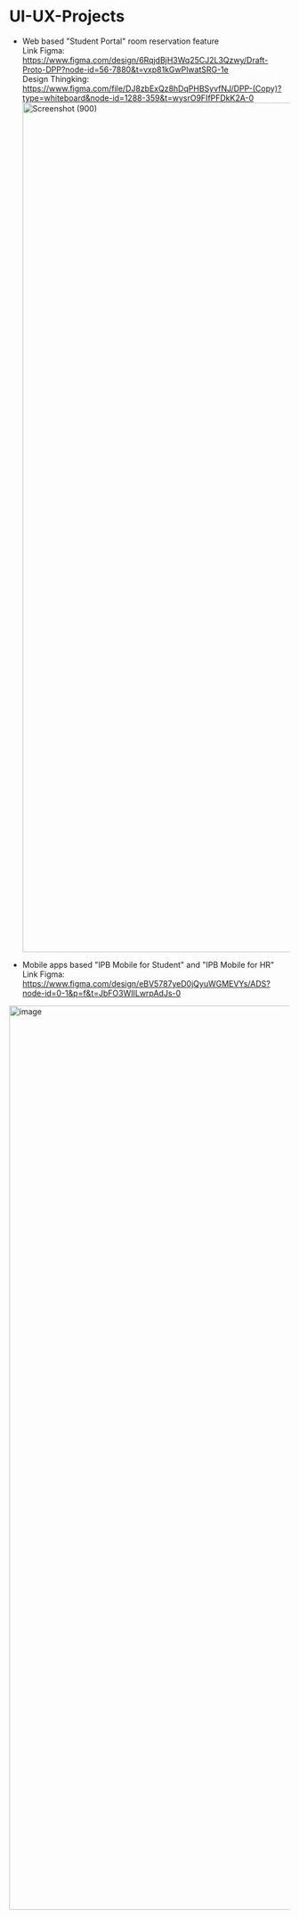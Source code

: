 # UI-UX-Projects
- Web based "Student Portal" room reservation feature <br>
Link Figma: https://www.figma.com/design/6RqjdBjH3Wq25CJ2L3Qzwy/Draft-Proto-DPP?node-id=56-7880&t=vxp81kGwPlwatSRG-1e <br>
Design Thingking: https://www.figma.com/file/DJ8zbExQz8hDqPHBSyvfNJ/DPP-(Copy)?type=whiteboard&node-id=1288-359&t=wysrO9FIfPFDkK2A-0
<img width="2880" height="1525" alt="Screenshot (900)" src="https://github.com/user-attachments/assets/1a5e3575-657b-49ea-84ab-3b008f889bf1" /> <br>

- Mobile apps based "IPB Mobile for Student" and "IPB Mobile for HR"
Link Figma: https://www.figma.com/design/eBV5787yeD0jQyuWGMEVYs/ADS?node-id=0-1&p=f&t=JbFO3WIILwrpAdJs-0
<img width="2879" height="1623" alt="image" src="https://github.com/user-attachments/assets/f1b999c1-4fa1-4147-a51a-7e20b6de3336" />
